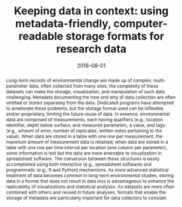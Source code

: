 ---
abstract: "Long-term records of environmental change are made up of complex, multi-parameter data, often collected from many sites; the complexity of these datasets can make the storage, visualization, and manipulation of such data challenging. Metadata documenting the how and why of data collection are often omitted or stored separately from the data. Dedicated programs have attempted to ameliorate these problems, but the storage format used can be inflexible and/or proprietary, limiting the future reuse of data. In essence, environmental data are comprised of measurements, each having qualifiers (e.g., location identifier, depth below surface, and measured parameter), a value, and tags (e.g., amount of error, number of replicates, written notes pertaining to the value). When data are stored in a table with one row per measurement, the maximum amount of measurement data is retained; when data are stored in a table with one row per time interval per location (one column per parameter), some information is lost but the data are more amenable to visualization in spreadsheet software. The conversion between these structures is easily accomplished using both interactive (e.g., spreadsheet software) and programmatic (e.g., R and Python) mechanisms. As more advanced statistical treatment of data becomes common in long-term environmental studies, storing data in a format that does not result in data loss is advantageous to enhance the replicability of visualizations and statistical analyses. As datasets are more often combined with others and reused in future analyses, formats that enable the storage of metadata are particularly important for data collectors to consider."
authors: ["admin", "I. S. Spooner"]
date: "2018-08-01"
doi: ""
featured: false
image:
  caption: ""
  focal_point: ""
  preview_only: false
projects: []
publication: "Canadian/American Quaternary Association Joint Meeting"
publication_short: ""
publication_types: ["1"]
summary: ""
tags: []
title: "Keeping data in context: using metadata-friendly, computer-readable storage formats for research data"
url_code: ""
url_dataset: ""
url_pdf: ""
url_poster: ""
url_project: ""
url_slides: ""
url_source: ""
url_video: ""
---